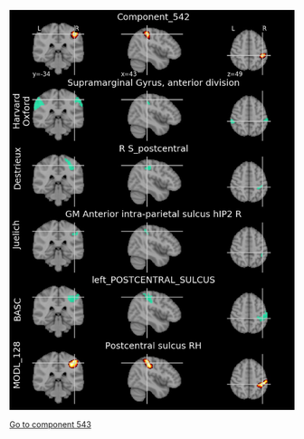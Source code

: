 


![542](preliminary/542.jpg "Component 542")

[Go to component 543](https://parietal-inria.github.io/MODL_atlas/1024/543 "Component 543")